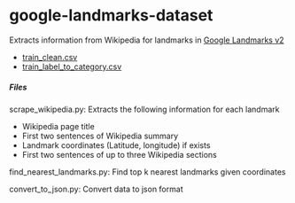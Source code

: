 # google-landmarks-dataset

Extracts information from Wikipedia for landmarks in [Google Landmarks v2](https://github.com/cvdfoundation/google-landmark)

- [train_clean.csv](https://s3.amazonaws.com/google-landmark/metadata/train_clean.csv)
- [train_label_to_category.csv](https://s3.amazonaws.com/google-landmark/metadata/train_label_to_category.csv)

##### Files
scrape_wikipedia.py: Extracts the following information for each landmark
- Wikipedia page title
- First two sentences of Wikipedia summary
- Landmark coordinates (Latitude, longitude) if exists
- First two sentences of up to three Wikipedia sections

find_nearest_landmarks.py: Find top k nearest landmarks given coordinates

convert_to_json.py: Convert data to json format 
